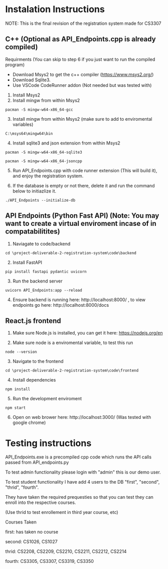 # Instalation Instructions
 NOTE: This is the final revision of the registration system made for CS3307 
 
## C++ (Optional as API_Endpoints.cpp is already compiled)
Requirments (You can skip to step 6 if you just want to run the compiled program)
- Download Msys2 to get the c++ compiler (https://www.msys2.org/)
- Download Sqlite3.
- Use VSCode CodeRunner addon (Not needed but was tested with)

1. Install Msys2
2. Install mingw from within Msys2

```
pacman -S mingw-w64-x86_64-gcc
```

3. Install mingw from within Msys2 (make sure to add to enviromental variables)
```
C:\msys64\mingw64\bin
```
4. Install sqlite3 and json extension from within Msys2

```
pacman -S mingw-w64-x86_64-sqlite3
```

```
pacman -S mingw-w64-x86_64-jsoncpp
```

5. Run API_Endpoints.cpp with code runner extension (This will build it), and enjoy the registration system.

6. If the database is empty or not there, delete it and run the command below to initiazlize it.

```
./API_Endpoints --initialize-db
```


## API Endpoints (Python Fast API) (Note: You may want to create a virtual enviroment incase of in compatabilitites)

1. Naviagate to code/backend

```
cd \project-deliverable-2-registration-system\code\backend
```

2. Install FastAPI

```
pip install fastapi pydantic uvicorn
```

3. Run the backend server

```
uvicorn API_Endpoints:app --reload
```

4. Ensure backend is running here: http://localhost:8000/ , to view endpoints go here: http://localhost:8000/docs

## React.js frontend
1. Make sure Node.js is installed, you can get it here: https://nodejs.org/en

2. Make sure node is a enviromental variable, to test this run

```
node --version
```

3. Navigate to the frontend

```
cd \project-deliverable-2-registration-system\code\frontend
```

4. Install dependencies

```
npm install
```

5. Run the development enviroment

```
npm start
```

6. Open on web brower here: http://localhost:3000/ (Was tested with google chrome)


# Testing instructions

API_Endpoints.exe is a precompiled cpp code which runs the API calls passed from API_endpoints.py

To test admin functionality please login with "admin" this is our demo user.

To test student functionality I have add 4 users to the DB "first", "second", "thrid", "fourth". 

They have taken the required prequesties so that you can test they can enroll into the respective courses.

(Use thrid to test enrollement in third year course, etc)

Courses Taken

first: has taken no course

second: CS1026, CS1027

thrid: CS2208, CS2209, CS2210, CS2211, CS2212, CS2214

fourth: CS3305, CS3307, CS3319, CS3350
